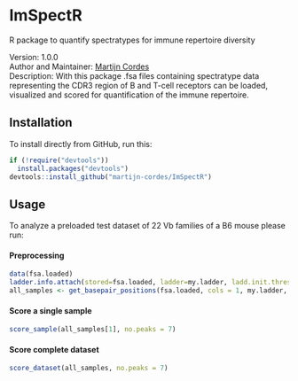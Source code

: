 # ImSpectR
R package to quantify spectratypes for immune repertoire diversity

Version: 1.0.0<br>
Author and Maintainer: [Martijn Cordes](mailto:m.cordes@lumc.nl) <br>
Description: With this package .fsa files containing spectratype data representing the CDR3 region of B and T-cell receptors can be loaded, visualized and scored for quantification of the immune repertoire. 

## Installation

To install directly from GitHub, run this:

```r
if (!require("devtools"))
  install.packages("devtools")
devtools::install_github("martijn-cordes/ImSpectR")
```

## Usage

To analyze a preloaded test dataset of 22 Vb families of a B6 mouse please run:

#### Preprocessing

```r
data(fsa.loaded)
ladder.info.attach(stored=fsa.loaded, ladder=my.ladder, ladd.init.thresh=1000, draw=F,method="iter2")
all_samples <- get_basepair_positions(fsa.loaded, cols = 1, my.ladder, channel.ladder=NULL,  init.thresh=1750, ladd.init.thresh=1000)
```
#### Score a single sample 

```r
score_sample(all_samples[1], no.peaks = 7)
```
#### Score complete dataset

```r
score_dataset(all_samples, no.peaks = 7)
```
